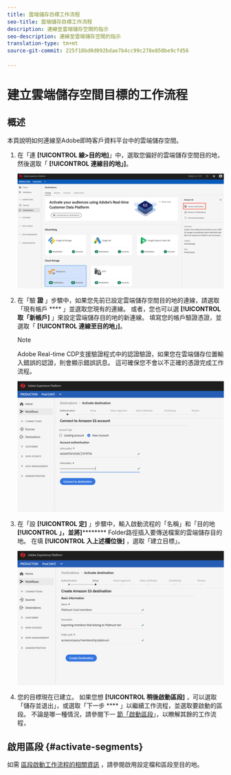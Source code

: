 ```yaml
---
title: 雲端儲存目標工作流程
seo-title: 雲端儲存目標工作流程
description: 連線至雲端儲存空間的指示
seo-description: 連線至雲端儲存空間的指示
translation-type: tm+mt
source-git-commit: 225f18bd0d092bdae7b4cc99c278e850be9cfd56

---
```



# 建立雲端儲存空間目標的工作流程

## 概述

本頁說明如何連線至Adobe即時客戶資料平台中的雲端儲存空間。

1. 在「連 **[!UICONTROL 線>目的地]**」中，選取您偏好的雲端儲存空間目的地，然後選取「 **[!UICONTROL 連線目的地」]**。

   ![連線至雲端儲存空間目標](/help/rtcdp/destinations/assets/connect-cloud-destination.png)

2. 在「驗 **證** 」步驟中，如果您先前已設定雲端儲存空間目的地的連線，請選取「現有帳戶 **** 」並選取您現有的連線。 或者，您也可以選 **[!UICONTROL 取「新帳戶]** 」來設定雲端儲存目的地的新連線。 填寫您的帳戶驗證憑證，並選取「 **[!UICONTROL 連線至目的地」]**。

   >[!NOTE]
   >
   >Adobe Real-time CDP支援驗證程式中的認證驗證，如果您在雲端儲存位置輸入錯誤的認證，則會顯示錯誤訊息。 這可確保您不會以不正確的憑證完成工作流程。

   ![連線至雲端儲存空間目標——驗證步驟](/help/rtcdp/destinations/assets/cloud-destinations-authentication-step.png)

3. 在「設 **[!UICONTROL 定]** 」步驟中，輸入啟動流程的「名稱」和「目的地 **[!UICONTROL 」，並將]********** Folder路徑插入要傳送檔案的雲端儲存目的地。 在填 **[!UICONTROL 入上述欄位後]** ，選取「建立目標」。

   ![連線至雲端儲存空間目標——驗證步驟](/help/rtcdp/destinations/assets/cloud-destinations-setup-step.png)

4. 您的目標現在已建立。 如果您想 **[!UICONTROL 稍後啟動區段]** ，可以選取「儲存並退出」，或選取「下一步 **** 」以繼續工作流程，並選取要啟動的區段。 不論是哪一種情況，請參閱下一 [節「啟動區段](#activate-segments)」，以瞭解其餘的工作流程，

## 啟用區段 {#activate-segments}

如需 [區段啟動工作流程的相關資訊](/help/rtcdp/destinations/activate-destinations.md) ，請參閱啟用設定檔和區段至目的地。